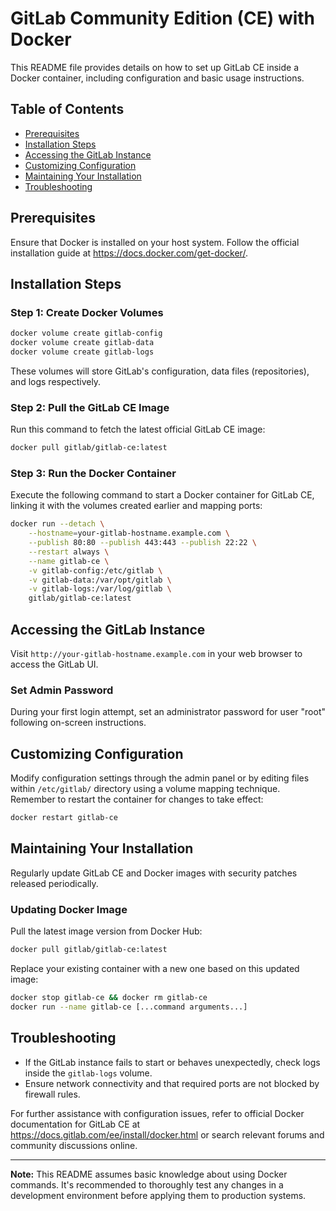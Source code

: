 # GitLab Community Edition (CE) with Docker

This README file provides details on how to set up GitLab CE inside a Docker container, including configuration and basic usage instructions.

## Table of Contents

- [Prerequisites](#prerequisites)
- [Installation Steps](#installation-steps)
- [Accessing the GitLab Instance](#accessing-the-gitlab-instance)
- [Customizing Configuration](#customizing-configuration)
- [Maintaining Your Installation](#maintaining-your-installation)
- [Troubleshooting](#troubleshooting)

## Prerequisites

Ensure that Docker is installed on your host system. Follow the official installation guide at https://docs.docker.com/get-docker/.

## Installation Steps

### Step 1: Create Docker Volumes

```bash
docker volume create gitlab-config
docker volume create gitlab-data
docker volume create gitlab-logs
```

These volumes will store GitLab's configuration, data files (repositories), and logs respectively.

### Step 2: Pull the GitLab CE Image

Run this command to fetch the latest official GitLab CE image:

```bash
docker pull gitlab/gitlab-ce:latest
```

### Step 3: Run the Docker Container

Execute the following command to start a Docker container for GitLab CE, linking it with the volumes created earlier and mapping ports:

```bash
docker run --detach \
    --hostname=your-gitlab-hostname.example.com \
    --publish 80:80 --publish 443:443 --publish 22:22 \
    --restart always \
    --name gitlab-ce \
    -v gitlab-config:/etc/gitlab \
    -v gitlab-data:/var/opt/gitlab \
    -v gitlab-logs:/var/log/gitlab \
    gitlab/gitlab-ce:latest
```

## Accessing the GitLab Instance

Visit `http://your-gitlab-hostname.example.com` in your web browser to access the GitLab UI.

### Set Admin Password

During your first login attempt, set an administrator password for user "root" following on-screen instructions.

## Customizing Configuration

Modify configuration settings through the admin panel or by editing files within `/etc/gitlab/` directory using a volume mapping technique. Remember to restart the container for changes to take effect:

```bash
docker restart gitlab-ce
```

## Maintaining Your Installation

Regularly update GitLab CE and Docker images with security patches released periodically.

### Updating Docker Image

Pull the latest image version from Docker Hub:

```bash
docker pull gitlab/gitlab-ce:latest
```

Replace your existing container with a new one based on this updated image:

```bash
docker stop gitlab-ce && docker rm gitlab-ce
docker run --name gitlab-ce [...command arguments...]
```

## Troubleshooting

- If the GitLab instance fails to start or behaves unexpectedly, check logs inside the `gitlab-logs` volume.
- Ensure network connectivity and that required ports are not blocked by firewall rules.

For further assistance with configuration issues, refer to official Docker documentation for GitLab CE at https://docs.gitlab.com/ee/install/docker.html or search relevant forums and community discussions online.

---
**Note:** This README assumes basic knowledge about using Docker commands. It's recommended to thoroughly test any changes in a development environment before applying them to production systems.
